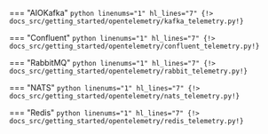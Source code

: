=== "AIOKafka"
    ```python linenums="1" hl_lines="7"
    {!> docs_src/getting_started/opentelemetry/kafka_telemetry.py!}
    ```

=== "Confluent"
    ```python linenums="1" hl_lines="7"
    {!> docs_src/getting_started/opentelemetry/confluent_telemetry.py!}
    ```

=== "RabbitMQ"
    ```python linenums="1" hl_lines="7"
    {!> docs_src/getting_started/opentelemetry/rabbit_telemetry.py!}
    ```

=== "NATS"
    ```python linenums="1" hl_lines="7"
    {!> docs_src/getting_started/opentelemetry/nats_telemetry.py!}
    ```

=== "Redis"
    ```python linenums="1" hl_lines="7"
    {!> docs_src/getting_started/opentelemetry/redis_telemetry.py!}
    ```

